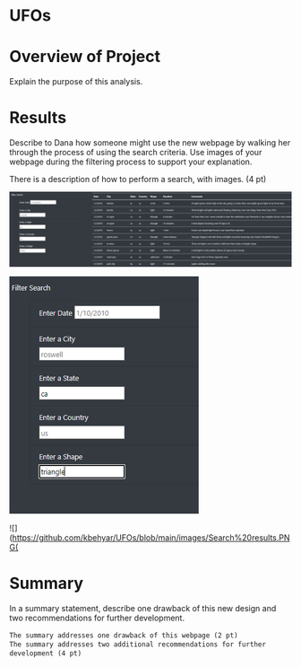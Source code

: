 # UFOs

# Overview of Project
Explain the purpose of this analysis.

# Results
Describe to Dana how someone might use the new webpage by walking her through the process of using the search criteria. Use images of your webpage during the filtering process to support your explanation. 

There is a description of how to perform a search, with images. (4 pt)

![](https://github.com/kbehyar/UFOs/blob/main/images/Pre%20search.PNG)

![](https://github.com/kbehyar/UFOs/blob/main/images/Search%20engine.PNG)

![](https://github.com/kbehyar/UFOs/blob/main/images/Search%20results.PNG(

# Summary
In a summary statement, describe one drawback of this new design and two recommendations for further development.


    The summary addresses one drawback of this webpage (2 pt)
    The summary addresses two additional recommendations for further development (4 pt)
